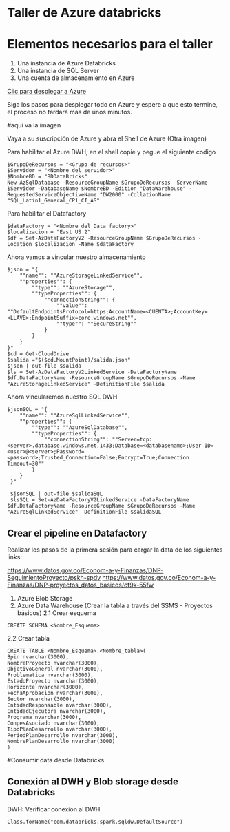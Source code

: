 # Taller de Azure databricks

Elementos necesarios para el taller
===================================
1. Una instancia de Azure Databricks  
2. Una instancia de SQL Server
3. Una cuenta de almacenamiento en Azure

<a href="https://portal.azure.com/#create/Microsoft.Template/uri/https%3A%2F%2Fraw.githubusercontent.com%2Finfoworkers%2Fentrenamiento-data-science%2Fmaster%2Farm%2Fcrear-databricks.json" target="_blank">Clic para desplegar a Azure</a>

Siga los pasos para desplegar todo en Azure y espere a que esto termine, el proceso no tardará mas de unos minutos.

#aqui va la imagen

Vaya a su suscripción de Azure y abra el Shell de Azure (Otra imagen)

Para habilitar el Azure DWH, en el shell copie y pegue el siguiente codigo
```
$GrupoDeRecursos = "<Grupo de recursos>"
$Servidor = "<Nombre del servidor>"
$NombreBD = "BDDataBricks"
New-AzSqlDatabase -ResourceGroupName $GrupoDeRecursos -ServerName $Servidor -DatabaseName $NombreBD -Edition "DataWarehouse" -RequestedServiceObjectiveName "DW2000" -CollationName "SQL_Latin1_General_CP1_CI_AS"
```
Para habilitar el Datafactory
```
$dataFactory = "<Nombre del Data factory>"
$localizacion = "East US 2"
$df = Set-AzDataFactoryV2 -ResourceGroupName $GrupoDeRecursos -Location $localizacion -Name $dataFactory
```
Ahora vamos a vincular nuestro almacenamiento
```
$json = "{
    ""name"": ""AzureStorageLinkedService"",
    ""properties"": {
        ""type"": ""AzureStorage"",
        ""typeProperties"": {
            ""connectionString"": {
                ""value"": ""DefaultEndpointsProtocol=https;AccountName=<CUENTA>;AccountKey=<LLAVE>;EndpointSuffix=core.windows.net"",
                ""type"": ""SecureString""
            }
        }
    }
}"
$cd = Get-CloudDrive
$salida ="$($cd.MountPoint)/salida.json"
$json | out-file $salida
$ls = Set-AzDataFactoryV2LinkedService -DataFactoryName $df.DataFactoryName -ResourceGroupName $GrupoDeRecursos -Name "AzureStorageLinkedService" -DefinitionFile $salida
```
Ahora vincularemos nuestro SQL DWH
```
$jsonSQL = "{
	""name"": ""AzureSqlLinkedService"",
	""properties"": {
		""type"": ""AzureSqlDatabase"",
		""typeProperties"": {
			""connectionString"": ""Server=tcp:<server>.database.windows.net,1433;Database=<databasename>;User ID=<user>@<server>;Password=<password>;Trusted_Connection=False;Encrypt=True;Connection Timeout=30""
		}
	}
 }"

 $jsonSQL | out-file $salidaSQL
 $lsSQL = Set-AzDataFactoryV2LinkedService -DataFactoryName $df.DataFactoryName -ResourceGroupName $GrupoDeRecursos -Name "AzureSqlLinkedService" -DefinitionFile $salidaSQL
 ```
## Crear el pipeline en Datafactory

Realizar los pasos de la primera sesión para cargar la data de los siguientes links:

https://www.datos.gov.co/Econom-a-y-Finanzas/DNP-SeguimientoProyecto/pskh-spdv
https://www.datos.gov.co/Econom-a-y-Finanzas/DNP-proyectos_datos_basicos/cf9k-55fw

1. Azure Blob Storage
2. Azure Data Warehouse (Crear la tabla a través del SSMS - Proyectos básicos)
2.1 Crear esquema
```
CREATE SCHEMA <Nombre_Esquema>
```
2.2 Crear tabla
```
CREATE TABLE <Nombre_Esquema>.<Nombre_tabla>(
Bpin nvarchar(3000),
NombreProyecto nvarchar(3000),
ObjetivoGeneral nvarchar(3000),
Problematica nvarchar(3000),
EstadoProyecto nvarchar(3000),
Horizonte nvarchar(3000),
FechaAprobacion nvarchar(3000),
Sector nvarchar(3000),
EntidadResponsable nvarchar(3000),
EntidadEjecutora nvarchar(3000),
Programa nvarchar(3000),
ConpesAsociado nvarchar(3000),
TipoPlanDesarrollo nvarchar(3000),
PeriodPlanDesarrollo nvarchar(3000),
NombrePlanDesarrollo nvarchar(3000)
)
```

#Consumir data desde Databricks

## Conexión al DWH y Blob storage desde Databricks
DWH:
Verificar conexion al DWH
```
Class.forName("com.databricks.spark.sqldw.DefaultSource")
```

